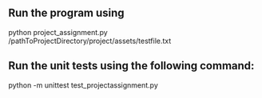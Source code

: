 ## Run the program using 
python project_assignment.py /pathToProjectDirectory/project/assets/testfile.txt

## Run the unit tests using the following command:
python -m unittest test_projectassignment.py
